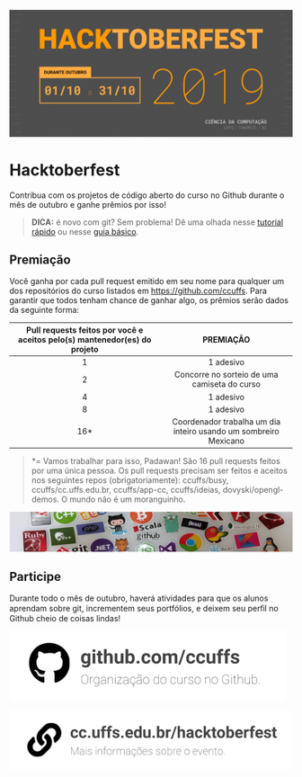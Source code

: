 ![Hacktoberfest](./images/header.png?s)

# Hacktoberfest

Contribua com os projetos de código aberto do curso no Github durante o mês de outubro e ganhe prêmios por isso!

> **DICA:** é novo com git? Sem problema! Dê uma olhada nesse [tutorial rápido](docs/tutorial-git-basico.md) ou nesse [guia básico](https://github.com/mateusKoppe/git-guia-basico).

## Premiação

Você ganha por cada pull request emitido em seu nome para qualquer um dos repositórios do curso listados em https://github.com/ccuffs. Para  garantir  que  todos  tenham  chance  de  ganhar  algo,  os  prêmios  serão  dados da seguinte forma: 

| Pull requests feitos por você e aceitos pelo(s) mantenedor(es) do projeto  | PREMIAÇÃO |
|:---:|:---:|
| 1  | 1 adesivo |
| 2  | Concorre no sorteio de uma camiseta do curso |
| 4  | 1 adesivo |
| 8  | 1 adesivo |
| 16*  | Coordenador trabalha um dia inteiro usando um sombreiro Mexicano |

> *= Vamos trabalhar para isso, Padawan! São 16 pull requests feitos por uma única pessoa. Os pull requests precisam ser feitos e aceitos nos seguintes repos (obrigatoriamente): ccuffs/busy, ccuffs/cc.uffs.edu.br, ccuffs/app-cc, ccuffs/ideias, dovyski/opengl-demos. O mundo não é um moranguinho.

![Figura com vários adesivos](./images/stickers.png)

## Participe

Durante todo o mês de outubro, haverá atividades para que os alunos aprendam sobre git, incrementem seus portfólios, e deixem seu perﬁl no Github cheio de coisas lindas! 

[![Link para a organização do curso no Github](./images/cc-github-org-teaser.png)](https://github.com/ccuffs)

[![Link para mais informações sobre o evento no site do curso](./images/cc-site-hacktoberfest-teaser.png)](https://cc.uffs.edu.br/hacktoberfest)
